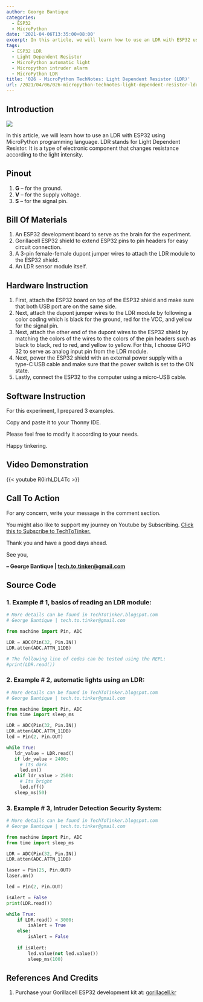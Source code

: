 ```yaml
---
author: George Bantique
categories:
  - ESP32
  - MicroPython
date: '2021-04-06T13:35:00+08:00'
excerpt: In this article, we will learn how to use an LDR with ESP32 using MicroPython programming language. LDR stands for Light Dependent Resistor. It is a type of electronic component that changes resistance according to the light intensity.
tags:
  - ESP32 LDR
  - Light Dependent Resistor
  - MicroPython automatic light
  - Micropython intruder alarm
  - MicroPython LDR
title: '026 - MicroPython TechNotes: Light Dependent Resistor (LDR)'
url: /2021/04/06/026-micropython-technotes-light-dependent-resistor-ldr/
---
```


## **Introduction**

![](/images/026-LDR-blog.png)

In this article, we will learn how to use an LDR with ESP32 using MicroPython programming language. LDR stands for Light Dependent Resistor. It is a type of electronic component that changes resistance according to the light intensity.

## **Pinout**

1. **G** – for the ground.
2. **V** – for the supply voltage.
3. **S** – for the signal pin.

## **Bill Of Materials**

1. An ESP32 development board to serve as the brain for the experiment.
2. Gorillacell ESP32 shield to extend ESP32 pins to pin headers for easy circuit connection.
3. A 3-pin female-female dupont jumper wires to attach the LDR module to the ESP32 shield.
4. An LDR sensor module itself.

## **Hardware Instruction**

1. First, attach the ESP32 board on top of the ESP32 shield and make sure that both USB port are on the same side.
2. Next, attach the dupont jumper wires to the LDR module by following a color coding which is black for the ground, red for the VCC, and yellow for the signal pin.
3. Next, attach the other end of the dupont wires to the ESP32 shield by matching the colors of the wires to the colors of the pin headers such as black to black, red to red, and yellow to yellow. For this, I choose GPIO 32 to serve as analog input pin from the LDR module.
4. Next, power the ESP32 shield with an external power supply with a type-C USB cable and make sure that the power switch is set to the ON state.
5. Lastly, connect the ESP32 to the computer using a micro-USB cable.

## **Software Instruction**

For this experiment, I prepared 3 examples.

Copy and paste it to your Thonny IDE.

Please feel free to modify it according to your needs.

Happy tinkering.

## **Video Demonstration**

{{< youtube R0irhLDL4Tc >}}

## **Call To Action**
For any concern, write your message in the comment section.

You might also like to support my journey on Youtube by Subscribing. [Click this to Subscribe to TechToTinker.](https://www.youtube.com/c/TechToTinker?sub_confirmation=1)

Thank you and have a good days ahead.

See you,

**– George Bantique | tech.to.tinker@gmail.com**

## **Source Code**

### 1. Example # 1, basics of reading an LDR module:

```py { lineNos="true" wrap="true" }
# More details can be found in TechToTinker.blogspot.com 
# George Bantique | tech.to.tinker@gmail.com

from machine import Pin, ADC

LDR = ADC(Pin(32, Pin.IN))
LDR.atten(ADC.ATTN_11DB)

# The following line of codes can be tested using the REPL:
#print(LDR.read())

```

### 2. Example # 2, automatic lights using an LDR:

```py { lineNos="true" wrap="true" }
# More details can be found in TechToTinker.blogspot.com 
# George Bantique | tech.to.tinker@gmail.com

from machine import Pin, ADC
from time import sleep_ms

LDR = ADC(Pin(32, Pin.IN))
LDR.atten(ADC.ATTN_11DB)
led = Pin(2, Pin.OUT)

while True:  
   ldr_value = LDR.read()  
   if ldr_value < 2400:  
     # Its dark  
     led.on()  
   elif ldr_value > 2500:  
     # Its bright  
     led.off()  
   sleep_ms(50)  

```

### 3. Example # 3, Intruder Detection Security System:

```py { lineNos="true" wrap="true" }
# More details can be found in TechToTinker.blogspot.com 
# George Bantique | tech.to.tinker@gmail.com

from machine import Pin, ADC
from time import sleep_ms

LDR = ADC(Pin(32, Pin.IN))
LDR.atten(ADC.ATTN_11DB)

laser = Pin(25, Pin.OUT)
laser.on()

led = Pin(2, Pin.OUT)

isAlert = False
print(LDR.read())

while True:
    if LDR.read() < 3000:
        isAlert = True
    else:
        isAlert = False
        
    if isAlert:
        led.value(not led.value())
        sleep_ms(100)

```

## **References And Credits**

1. Purchase your Gorillacell ESP32 development kit at:
[gorillacell.kr](http://gorillacell.kr/)

